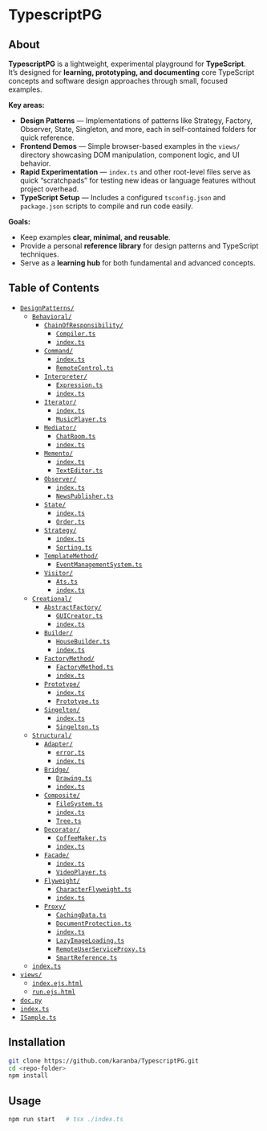 # TypescriptPG

## About

**TypescriptPG** is a lightweight, experimental playground for **TypeScript**.  
It’s designed for **learning, prototyping, and documenting** core TypeScript concepts and software design approaches through small, focused examples.

**Key areas:**
- **Design Patterns** — Implementations of patterns like Strategy, Factory, Observer, State, Singleton, and more, each in self-contained folders for quick reference.
- **Frontend Demos** — Simple browser-based examples in the `views/` directory showcasing DOM manipulation, component logic, and UI behavior.
- **Rapid Experimentation** — `index.ts` and other root-level files serve as quick “scratchpads” for testing new ideas or language features without project overhead.
- **TypeScript Setup** — Includes a configured `tsconfig.json` and `package.json` scripts to compile and run code easily.

**Goals:**
- Keep examples **clear, minimal, and reusable**.  
- Provide a personal **reference library** for design patterns and TypeScript techniques.  
- Serve as a **learning hub** for both fundamental and advanced concepts.

## Table of Contents

- [`DesignPatterns/`](./DesignPatterns/)
  - [`Behavioral/`](./DesignPatterns/Behavioral/)
    - [`ChainOfResponsibility/`](./DesignPatterns/Behavioral/ChainOfResponsibility/)
      - [`Compiler.ts`](./DesignPatterns/Behavioral/ChainOfResponsibility/Compiler.ts)
      - [`index.ts`](./DesignPatterns/Behavioral/ChainOfResponsibility/index.ts)
    - [`Command/`](./DesignPatterns/Behavioral/Command/)
      - [`index.ts`](./DesignPatterns/Behavioral/Command/index.ts)
      - [`RemoteControl.ts`](./DesignPatterns/Behavioral/Command/RemoteControl.ts)
    - [`Interpreter/`](./DesignPatterns/Behavioral/Interpreter/)
      - [`Expression.ts`](./DesignPatterns/Behavioral/Interpreter/Expression.ts)
      - [`index.ts`](./DesignPatterns/Behavioral/Interpreter/index.ts)
    - [`Iterator/`](./DesignPatterns/Behavioral/Iterator/)
      - [`index.ts`](./DesignPatterns/Behavioral/Iterator/index.ts)
      - [`MusicPlayer.ts`](./DesignPatterns/Behavioral/Iterator/MusicPlayer.ts)
    - [`Mediator/`](./DesignPatterns/Behavioral/Mediator/)
      - [`ChatRoom.ts`](./DesignPatterns/Behavioral/Mediator/ChatRoom.ts)
      - [`index.ts`](./DesignPatterns/Behavioral/Mediator/index.ts)
    - [`Memento/`](./DesignPatterns/Behavioral/Memento/)
      - [`index.ts`](./DesignPatterns/Behavioral/Memento/index.ts)
      - [`TextEditor.ts`](./DesignPatterns/Behavioral/Memento/TextEditor.ts)
    - [`Observer/`](./DesignPatterns/Behavioral/Observer/)
      - [`index.ts`](./DesignPatterns/Behavioral/Observer/index.ts)
      - [`NewsPublisher.ts`](./DesignPatterns/Behavioral/Observer/NewsPublisher.ts)
    - [`State/`](./DesignPatterns/Behavioral/State/)
      - [`index.ts`](./DesignPatterns/Behavioral/State/index.ts)
      - [`Order.ts`](./DesignPatterns/Behavioral/State/Order.ts)
    - [`Strategy/`](./DesignPatterns/Behavioral/Strategy/)
      - [`index.ts`](./DesignPatterns/Behavioral/Strategy/index.ts)
      - [`Sorting.ts`](./DesignPatterns/Behavioral/Strategy/Sorting.ts)
    - [`TemplateMethod/`](./DesignPatterns/Behavioral/TemplateMethod/)
      - [`EventManagementSystem.ts`](./DesignPatterns/Behavioral/TemplateMethod/EventManagementSystem.ts)
    - [`Visitor/`](./DesignPatterns/Behavioral/Visitor/)
      - [`Ats.ts`](./DesignPatterns/Behavioral/Visitor/Ats.ts)
      - [`index.ts`](./DesignPatterns/Behavioral/Visitor/index.ts)
  - [`Creational/`](./DesignPatterns/Creational/)
    - [`AbstractFactory/`](./DesignPatterns/Creational/AbstractFactory/)
      - [`GUICreator.ts`](./DesignPatterns/Creational/AbstractFactory/GUICreator.ts)
      - [`index.ts`](./DesignPatterns/Creational/AbstractFactory/index.ts)
    - [`Builder/`](./DesignPatterns/Creational/Builder/)
      - [`HouseBuilder.ts`](./DesignPatterns/Creational/Builder/HouseBuilder.ts)
      - [`index.ts`](./DesignPatterns/Creational/Builder/index.ts)
    - [`FactoryMethod/`](./DesignPatterns/Creational/FactoryMethod/)
      - [`FactoryMethod.ts`](./DesignPatterns/Creational/FactoryMethod/FactoryMethod.ts)
      - [`index.ts`](./DesignPatterns/Creational/FactoryMethod/index.ts)
    - [`Prototype/`](./DesignPatterns/Creational/Prototype/)
      - [`index.ts`](./DesignPatterns/Creational/Prototype/index.ts)
      - [`Prototype.ts`](./DesignPatterns/Creational/Prototype/Prototype.ts)
    - [`Singelton/`](./DesignPatterns/Creational/Singelton/)
      - [`index.ts`](./DesignPatterns/Creational/Singelton/index.ts)
      - [`Singelton.ts`](./DesignPatterns/Creational/Singelton/Singelton.ts)
  - [`Structural/`](./DesignPatterns/Structural/)
    - [`Adapter/`](./DesignPatterns/Structural/Adapter/)
      - [`error.ts`](./DesignPatterns/Structural/Adapter/error.ts)
      - [`index.ts`](./DesignPatterns/Structural/Adapter/index.ts)
    - [`Bridge/`](./DesignPatterns/Structural/Bridge/)
      - [`Drawing.ts`](./DesignPatterns/Structural/Bridge/Drawing.ts)
      - [`index.ts`](./DesignPatterns/Structural/Bridge/index.ts)
    - [`Composite/`](./DesignPatterns/Structural/Composite/)
      - [`FileSystem.ts`](./DesignPatterns/Structural/Composite/FileSystem.ts)
      - [`index.ts`](./DesignPatterns/Structural/Composite/index.ts)
      - [`Tree.ts`](./DesignPatterns/Structural/Composite/Tree.ts)
    - [`Decorator/`](./DesignPatterns/Structural/Decorator/)
      - [`CoffeeMaker.ts`](./DesignPatterns/Structural/Decorator/CoffeeMaker.ts)
      - [`index.ts`](./DesignPatterns/Structural/Decorator/index.ts)
    - [`Facade/`](./DesignPatterns/Structural/Facade/)
      - [`index.ts`](./DesignPatterns/Structural/Facade/index.ts)
      - [`VideoPlayer.ts`](./DesignPatterns/Structural/Facade/VideoPlayer.ts)
    - [`Flyweight/`](./DesignPatterns/Structural/Flyweight/)
      - [`CharacterFlyweight.ts`](./DesignPatterns/Structural/Flyweight/CharacterFlyweight.ts)
      - [`index.ts`](./DesignPatterns/Structural/Flyweight/index.ts)
    - [`Proxy/`](./DesignPatterns/Structural/Proxy/)
      - [`CachingData.ts`](./DesignPatterns/Structural/Proxy/CachingData.ts)
      - [`DocumentProtection.ts`](./DesignPatterns/Structural/Proxy/DocumentProtection.ts)
      - [`index.ts`](./DesignPatterns/Structural/Proxy/index.ts)
      - [`LazyImageLoading.ts`](./DesignPatterns/Structural/Proxy/LazyImageLoading.ts)
      - [`RemoteUserServiceProxy.ts`](./DesignPatterns/Structural/Proxy/RemoteUserServiceProxy.ts)
      - [`SmartReference.ts`](./DesignPatterns/Structural/Proxy/SmartReference.ts)
  - [`index.ts`](./DesignPatterns/index.ts)
- [`views/`](./views/)
  - [`index.ejs.html`](./views/index.ejs.html)
  - [`run.ejs.html`](./views/run.ejs.html)
- [`doc.py`](./doc.py)
- [`index.ts`](./index.ts)
- [`ISample.ts`](./ISample.ts)

## Installation

```bash
git clone https://github.com/karanba/TypescriptPG.git
cd <repo-folder>
npm install
```

## Usage

```bash
npm run start   # tsx ./index.ts
```
